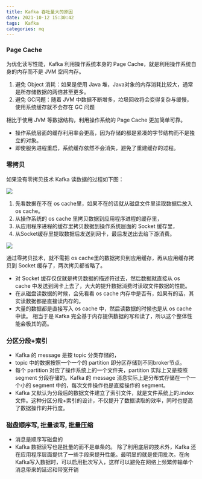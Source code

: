```yaml
---
title: Kafka 吞吐量大的原因
date: 2021-10-12 15:30:42
tags:  Kafka
categories: mq
---
```


### Page Cache

为优化读写性能，Kafka 利用操作系统本身的 Page Cache，就是利用操作系统自身的内存而不是 JVM 空间内存。
1. 避免 Object 消耗：如果是使用 Java 堆，Java对象的内存消耗比较大，通常是所存储数据的两倍甚至更多。
2. 避免 GC问题：随着 JVM 中数据不断增多，垃圾回收将会变得复杂与缓慢，使用系统缓存就不会存在 GC 问题

相比于使用 JVM 等数据结构，利用操作系统的 Page Cache 更加简单可靠。
* 操作系统层面的缓存利用率会更高，因为存储的都是紧凑的字节结构而不是独立的对象。
* 即使服务进程重启，系统缓存依然不会消失，避免了重建缓存的过程。

### 零拷贝

如果没有零拷贝技术 Kafka 读数据的过程如下图：

![](/images/mq/kafka-zero-copy-1.png)

1. 先看数据在不在 os cache里，如果不在的话就从磁盘文件里读取数据后放入 os cache。
2. 从操作系统的 os cache 里拷贝数据到应用程序进程的缓存里，
3. 从应用程序进程的缓存里拷贝数据到操作系统层面的 Socket 缓存里，
4. 从Socket缓存里提取数据后发送到网卡，最后发送出去给下游消费。

![](/images/mq/kafka-zero-copy-2.png)

通过零拷贝技术，就不需把 os cache里的数据拷贝到应用缓存，再从应用缓存拷贝到 Socket 缓存了，两次拷贝都省略了。

* 对 Socket 缓存仅仅就是拷贝数据的描述符过去，然后数据就直接从 os cache 中发送到网卡上去了，大大的提升数据消费时读取文件数据的性能。
* 在从磁盘读数据的时候，会先看看 os cache 内存中是否有，如果有的话，其实读数据都是直接读内存的。
* 大量的数据都是直接写入 os cache 中，然后读数据的时候也是从 os cache 中读。 相当于是 Kafka 完全基于内存提供数据的写和读了，所以这个整体性能会极其的高。


###  分区分段+索引
* Kafka 的 message 是按 topic 分类存储的，
* topic 中的数据按照一个一个的 partition 即分区存储到不同broker节点。
* 每个 partition 对应了操作系统上的一个文件夹，partition 实际上又是按照 segment 分段存储的。Kafka 的 message 消息实际上是分布式存储在一个一个小的 segment 中的，每次文件操作也是直接操作的 segment。
* Kafka 又默认为分段后的数据文件建立了索引文件，就是文件系统上的.index文件。这种分区分段+索引的设计，不仅提升了数据读取的效率，同时也提高了数据操作的并行度。


### 磁盘顺序写, 批量读写, 批量压缩
* 消息是顺序写磁盘的
* Kafka 数据读写也是批量的而不是单条的。 除了利用底层的技术外，Kafka 还在应用程序层面提供了一些手段来提升性能。最明显的就是使用批次。在向Kafka写入数据时，可以启用批次写入，这样可以避免在网络上频繁传输单个消息带来的延迟和带宽开销


